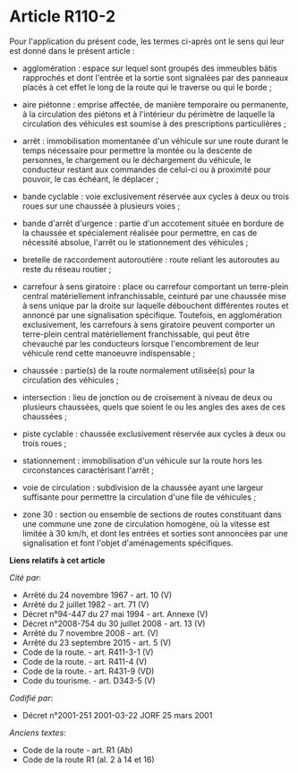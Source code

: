 # Article R110-2

Pour l'application du présent code, les termes ci-après ont le sens qui leur est donné dans le présent article :

- agglomération : espace sur lequel sont groupés des immeubles bâtis rapprochés et dont l'entrée et la sortie sont signalées
par des panneaux placés à cet effet le long de la route qui le traverse ou qui le borde ;

- aire piétonne : emprise affectée, de manière temporaire ou permanente, à la circulation des piétons et à l'intérieur du
périmètre de laquelle la circulation des véhicules est soumise à des prescriptions particulières ;

- arrêt : immobilisation momentanée d'un véhicule sur une route durant le temps nécessaire pour permettre la montée ou la
descente de personnes, le chargement ou le déchargement du véhicule, le conducteur restant aux commandes de celui-ci ou à
proximité pour pouvoir, le cas échéant, le déplacer ;

- bande cyclable : voie exclusivement réservée aux cycles à deux ou trois roues sur une chaussée à plusieurs voies ;

- bande d'arrêt d'urgence : partie d'un accotement située en bordure de la chaussée et spécialement réalisée pour permettre,
en cas de nécessité absolue, l'arrêt ou le stationnement des véhicules ;

- bretelle de raccordement autoroutière : route reliant les autoroutes au reste du réseau routier ;

- carrefour à sens giratoire : place ou carrefour comportant un terre-plein central matériellement infranchissable, ceinturé
par une chaussée mise à sens unique par la droite sur laquelle débouchent différentes routes et annoncé par une signalisation
spécifique. Toutefois, en agglomération exclusivement, les carrefours à sens giratoire peuvent comporter un terre-plein
central matériellement franchissable, qui peut être chevauché par les conducteurs lorsque l'encombrement de leur véhicule
rend cette manoeuvre indispensable ;

- chaussée : partie(s) de la route normalement utilisée(s) pour la circulation des véhicules ;

- intersection : lieu de jonction ou de croisement à niveau de deux ou plusieurs chaussées, quels que soient le ou les angles
des axes de ces chaussées ;

- piste cyclable : chaussée exclusivement réservée aux cycles à deux ou trois roues ;

- stationnement : immobilisation d'un véhicule sur la route hors les circonstances caractérisant l'arrêt ;

- voie de circulation : subdivision de la chaussée ayant une largeur suffisante pour permettre la circulation d'une file de
véhicules ;

- zone 30 : section ou ensemble de sections de routes constituant dans une commune une zone de circulation homogène, où la
vitesse est limitée à 30 km/h, et dont les entrées et sorties sont annoncées par une signalisation et font l'objet
d'aménagements spécifiques.

**Liens relatifs à cet article**

_Cité par_:

  - Arrêté du 24 novembre 1967 - art. 10 (V)
  - Arrêté du 2 juillet 1982 - art. 71 (V)
  - Décret n°94-447 du 27 mai 1994 - art. Annexe (V)
  - Décret n°2008-754 du 30 juillet 2008 - art. 13 (V)
  - Arrêté du 7 novembre 2008 - art. (V)
  - Arrêté du 23 septembre 2015 - art. 5 (V)
  - Code de la route. - art. R411-3-1 (V)
  - Code de la route. - art. R411-4 (V)
  - Code de la route. - art. R431-9 (VD)
  - Code du tourisme. - art. D343-5 (V)

_Codifié par_:

  - Décret n°2001-251 2001-03-22 JORF 25 mars 2001

_Anciens textes_:

  - Code de la route - art. R1 (Ab)
  - Code de la route R1 (al. 2 à 14 et 16)
